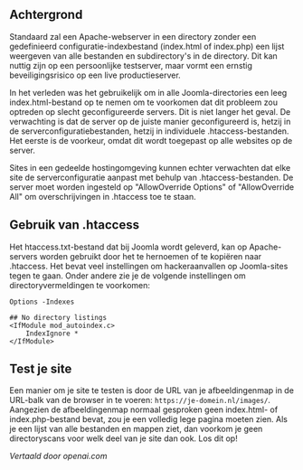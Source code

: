 <!-- Filename: How_do_you_block_directory_scans_using_htaccess%3F / Display title: Directoryvermelding niet toestaan -->

## Achtergrond

Standaard zal een Apache-webserver in een directory zonder een gedefinieerd configuratie-indexbestand (index.html of index.php) een lijst weergeven van alle bestanden en subdirectory's in de directory. Dit kan nuttig zijn op een persoonlijke testserver, maar vormt een ernstig beveiligingsrisico op een live productieserver.

In het verleden was het gebruikelijk om in alle Joomla-directories een leeg index.html-bestand op te nemen om te voorkomen dat dit probleem zou optreden op slecht geconfigureerde servers. Dit is niet langer het geval. De verwachting is dat de server op de juiste manier geconfigureerd is, hetzij in de serverconfiguratiebestanden, hetzij in individuele .htaccess-bestanden. Het eerste is de voorkeur, omdat dit wordt toegepast op alle websites op de server.

Sites in een gedeelde hostingomgeving kunnen echter verwachten dat elke site de serverconfiguratie aanpast met behulp van .htaccess-bestanden. De server moet worden ingesteld op "AllowOverride Options" of "AllowOverride All" om overschrijvingen in .htaccess toe te staan.

## Gebruik van .htaccess

Het htaccess.txt-bestand dat bij Joomla wordt geleverd, kan op Apache-servers worden gebruikt door het te hernoemen of te kopiëren naar .htaccess. Het bevat veel instellingen om hackeraanvallen op Joomla-sites tegen te gaan. Onder andere zie je de volgende instellingen om directoryvermeldingen te voorkomen:

```
Options -Indexes

## No directory listings
<IfModule mod_autoindex.c>
    IndexIgnore *
</IfModule>
```

## Test je site

Een manier om je site te testen is door de URL van je afbeeldingenmap in de URL-balk van de browser in te voeren: `https://je-domein.nl/images/`. Aangezien de afbeeldingenmap normaal gesproken geen index.html- of index.php-bestand bevat, zou je een volledig lege pagina moeten zien. Als je een lijst van alle bestanden en mappen ziet, dan voorkom je geen directoryscans voor welk deel van je site dan ook. Los dit op!

*Vertaald door openai.com*
